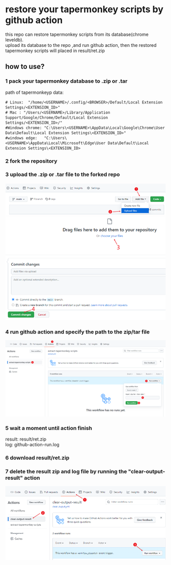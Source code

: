# restore your tapermonkey scripts by github action

this repo can restore tapermonkey scripts from its database(chrome leveldb).  
upload its database to the repo ,and run github action,
then the restored tapermonkey scripts will placed in result/ret.zip

## how to use?


### 1 pack your tapermonkey database to .zip or .tar  
path of tapermonkeyp data:
```text
# Linux:  "/home/<USERNAME>/.config/<BROWSER>/Default/Local Extension Settings/<EXTENSION_ID>"
# Mac : "/Users/<USERNAME>/Library/Application Support/Google/Chrome/Default/Local Extension Settings/<EXTENSION_ID>/"
#Windows chrome: "C:\Users\<USERNAME>\AppData\Local\Google\Chrome\User Data\Default\Local Extension Settings\<EXTENSION_ID>"
#windows edge:   "C:\Users\<USERNAME>\AppData\Local\Microsoft\Edge\User Data\Default\Local Extension Settings\<EXTENSION_ID>
```


### 2 fork the repository

### 3 upload the .zip or .tar file to the forked repo
![dsfga](doc/upload_file_1.png "sd")
![dsfga](doc/upload_file_2.png "sd")

### 4 run github action and specify the path to the zip/tar file 

![dsfga](doc/run_github_action.png "sd")

### 5 wait a moment until action finish
result: result/ret.zip  
log: github-action-run.log

### 6 download result/ret.zip


### 7 delete the result zip and log file by running the "clear-output-result" action

![dsfga](doc/run_clear_action.png "sd")




